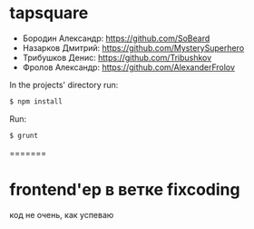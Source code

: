 
# tapsquare

- Бородин Александр: https://github.com/SoBeard
- Назарков Дмитрий: https://github.com/MysterySuperhero
- Трибушков Денис: https://github.com/Tribushkov
- Фролов Александр: https://github.com/AlexanderFrolov


In the projects' directory run:
```sh
$ npm install
```

Run:
```sh
$ grunt
```

=======
# frontend'ер в ветке fixcoding
код не очень, как успеваю

